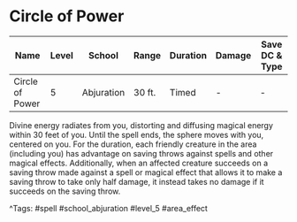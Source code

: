 # Circle of Power

| Name | Level | School | Range | Duration | Damage | Save DC & Type |
|------|-------|--------|-------|----------|--------|----------------|
| Circle of Power | 5 | Abjuration | 30 ft. | Timed | - | - |

Divine energy radiates from you, distorting and diffusing magical energy within 30 feet of you. Until the spell ends, the sphere moves with you, centered on you. For the duration, each friendly creature in the area (including you) has advantage on saving throws against spells and other magical effects. Additionally, when an affected creature succeeds on a saving throw made against a spell or magical effect that allows it to make a saving throw to take only half damage, it instead takes no damage if it succeeds on the saving throw.

^Tags: #spell #school_abjuration #level_5 #area_effect